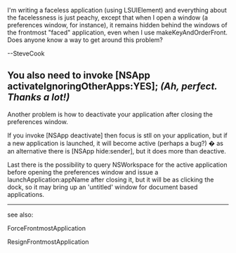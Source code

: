 I'm writing a faceless application (using LSUIElement) and everything about the facelessness is just peachy, except that when I open a window (a preferences window, for instance), it remains hidden behind the windows of the frontmost "faced" application, even when I use makeKeyAndOrderFront. Does anyone know a way to get around this problem?

--SteveCook

You also need to invoke     [NSApp activateIgnoringOtherApps:YES]; *(Ah, perfect. Thanks a lot!)*
----
Another problem is how to deactivate your application after closing the preferences window.

If you invoke     [NSApp deactivate] then focus is stll on your application, but if a new application is launched, it will become active (perhaps a bug?) � as an alternative there is     [NSApp hide:sender], but it does more than deactive.

Last there is the possibility to query NSWorkspace for the active application before opening the preferences window and issue a launchApplication:appName after closing it, but it will be as clicking the dock, so it may bring up an 'untitled' window for document based applications.


----

see also:

ForceFrontmostApplication

ResignFrontmostApplication
